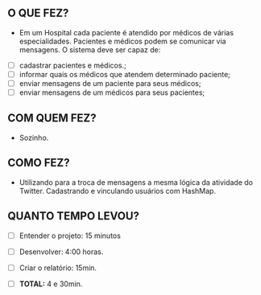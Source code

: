 ## O QUE FEZ?
- Em um Hospital cada paciente é atendido por médicos de várias especialidades. Pacientes e médicos podem se comunicar via mensagens. O sistema deve ser capaz de:
- [ ] cadastrar pacientes e médicos.;
- [ ] informar quais os médicos que atendem determinado paciente;
- [ ] enviar mensagens de um paciente para seus médicos;
- [ ] enviar mensagens de um médicos para seus pacientes;

## COM QUEM FEZ?
- Sozinho.

## COMO FEZ?
- Utilizando para a troca de mensagens a mesma lógica da atividade do Twitter. Cadastrando e vinculando usuários com HashMap.

## QUANTO TEMPO LEVOU?
   - [ ] Entender o projeto: 15 minutos
   - [ ] Desenvolver:   4:00 horas.
   - [ ] Criar o relatório: 15min.
   - [ ] **TOTAL:** 4 e 30min.


